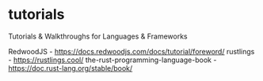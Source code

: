 # tutorials
Tutorials &amp; Walkthroughs for Languages &amp; Frameworks

RedwoodJS - https://docs.redwoodjs.com/docs/tutorial/foreword/
rustlings - https://rustlings.cool/
the-rust-programming-language-book - https://doc.rust-lang.org/stable/book/

